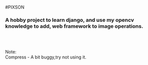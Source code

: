 #PIXSON
<html>
<head>
<title>Opencv - django </title>
<meta name="description" content="Django framework to integrate Opencv on web api">
<meta name="robots" content="index,follow">
<meta name="keywords" content="Django-opencv, Django1.10 , opencv web-app, python opencv webapp, pic-resize webapp opencv,
github opencv webapp">
</head>
<div>
<h3>
A hobby project to learn django, and use my opencv knowledge to add, web framework to image operations.
</h3>
<br><br>
<p>
Note:<br>
Compress - A bit buggy,try not using it.

<p>
</div>
